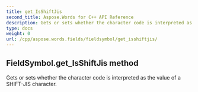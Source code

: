 ```yaml
---
title: get_IsShiftJis
second_title: Aspose.Words for C++ API Reference
description: Gets or sets whether the character code is interpreted as the value of a SHIFT-JIS character. 
type: docs
weight: 0
url: /cpp/aspose.words.fields/fieldsymbol/get_isshiftjis/
---
```

## FieldSymbol.get_IsShiftJis method


Gets or sets whether the character code is interpreted as the value of a SHIFT-JIS character.

